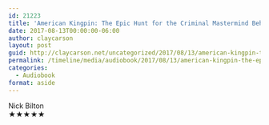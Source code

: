 ```yaml
---
id: 21223
title: 'American Kingpin: The Epic Hunt for the Criminal Mastermind Behind the Silk Road'
date: 2017-08-13T00:00:00-06:00
author: claycarson
layout: post
guid: http://claycarson.net/uncategorized/2017/08/13/american-kingpin-the-epic-hunt-for-the-criminal-mastermind-behind-the-silk-road/
permalink: /timeline/media/audiobook/2017/08/13/american-kingpin-the-epic-hunt-for-the-criminal-mastermind-behind-the-silk-road/
categories:
  - Audiobook
format: aside
---
```

<div class="media-details"></div>

<div class="media-creator">Nick Bilton</div>

<div class="media-rating">★★★★★</div>